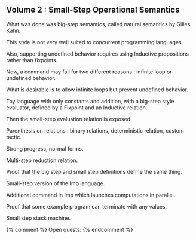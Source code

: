## Volume 2 : Small-Step Operational Semantics

What was done was big-step semantics, called natural semantics by Gilles Kahn.

This style is not very well suited to concurrent programming languages.

Also, supporting undefined behavior requires using Inductive propositions rather than fixpoints.

Now, a command may fail for two different reasons : infinite loop or undefined behavior.

What is desirable is to allow infinite loops but prevent undefined behavior.

Toy language with only constants and addition, with a big-step style evaluator, defined by a Fixpoint and an Inductive relation.

Then the small-step evaluation relation is exposed.

Parenthesis on relations : binary relations, deterministic relation, custom tactic.

Strong progress, normal forms.

Multi-step reduction relation.

Proof that the big step and small step definitions define the same thing.

Small-step version of the Imp language.

Additional command in Imp which launches computations in parallel.

Proof that some example program can terminate with any values.

Small step stack machine.

{% comment %}
Open quests:
{% endcomment %}
